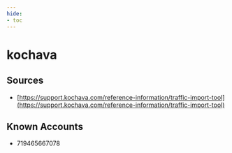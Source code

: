 ```yaml
---
hide:
- toc
---
```


# kochava

## Sources

*   [https://support.kochava.com/reference-information/traffic-import-tool](https://support.kochava.com/reference-information/traffic-import-tool)

## Known Accounts

*   719465667078